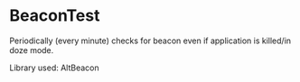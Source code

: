 # BeaconTest

Periodically (every minute) checks for beacon even if application is killed/in doze mode.

Library used: AltBeacon
